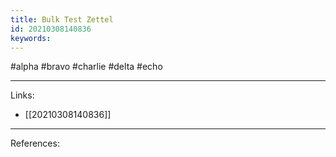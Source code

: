 ```yaml
---
title: Bulk Test Zettel
id: 20210308140836
keywords:
---
```

#alpha #bravo #charlie #delta #echo

---
Links:

- [[20210308140836]]

---
References:
